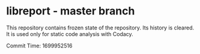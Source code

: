 # libreport - master branch

This repository contains frozen state of the repository.
Its history is cleared. It is used only for static code
analysis with Codacy.

Commit Time: 1699952516